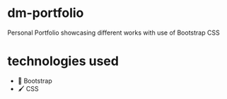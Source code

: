 # dm-portfolio
Personal Portfolio showcasing different works with use of Bootstrap CSS

# technologies used
- 📄 Bootstrap
- 🖌️ CSS
